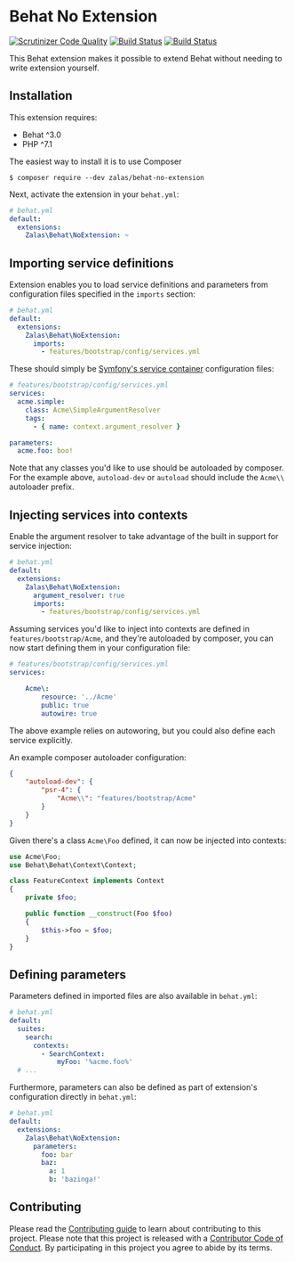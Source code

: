Behat No Extension
==================

[![Scrutinizer Code Quality](https://scrutinizer-ci.com/g/jakzal/BehatNoExtension/badges/quality-score.png?b=master)](https://scrutinizer-ci.com/g/jakzal/BehatNoExtension/?branch=master)
[![Build Status](https://scrutinizer-ci.com/g/jakzal/BehatNoExtension/badges/build.png?b=master)](https://scrutinizer-ci.com/g/jakzal/BehatNoExtension/build-status/master)
[![Build Status](https://travis-ci.org/jakzal/BehatNoExtension.svg?branch=master)](https://travis-ci.org/jakzal/BehatNoExtension)

This Behat extension makes it possible to extend Behat without needing to write
extension yourself.


Installation
------------

This extension requires:

* Behat ^3.0
* PHP ^7.1

The easiest way to install it is to use Composer

```
$ composer require --dev zalas/behat-no-extension
```

Next, activate the extension in your ``behat.yml``:

```yaml
# behat.yml
default:
  extensions:
    Zalas\Behat\NoExtension: ~
```

Importing service definitions
-----------------------------

Extension enables you to load service definitions and parameters from
configuration files specified in the ``imports`` section:

```yaml
# behat.yml
default:
  extensions:
    Zalas\Behat\NoExtension:
      imports:
        - features/bootstrap/config/services.yml
```

These should simply be
[Symfony's service container](http://symfony.com/doc/current/components/dependency_injection/introduction.html#setting-up-the-container-with-configuration-files)
configuration files:

```yaml
# features/bootstrap/config/services.yml
services:
  acme.simple:
    class: Acme\SimpleArgumentResolver
    tags:
      - { name: context.argument_resolver }

parameters:
  acme.foo: boo!
```

Note that any classes you'd like to use should be autoloaded by composer.
For the example above, `autoload-dev` or `autoload` should include the `Acme\\` autoloader prefix.

Injecting services into contexts
--------------------------------

Enable the argument resolver to take advantage of the built in support for service injection:

```yaml
# behat.yml
default:
  extensions:
    Zalas\Behat\NoExtension:
      argument_resolver: true
      imports:
        - features/bootstrap/config/services.yml
```

Assuming services you'd like to inject into contexts are defined in `features/bootstrap/Acme`,
and they're autoloaded by composer, you can now start defining them in your configuration file:

```yaml
# features/bootstrap/config/services.yml
services:

    Acme\:
        resource: '../Acme'
        public: true
        autowire: true
```

The above example relies on autoworing, but you could also define each service explicitly.

An example composer autoloader configuration:

```json
{
    "autoload-dev": {
        "psr-4": {
            "Acme\\": "features/bootstrap/Acme"
        }
    }
}
```

Given there's a class `Acme\Foo` defined, it can now be injected into contexts:

```php
use Acme\Foo;
use Behat\Behat\Context\Context;

class FeatureContext implements Context
{
    private $foo;

    public function __construct(Foo $foo)
    {
        $this->foo = $foo;
    }
}
```

Defining parameters
-------------------

Parameters defined in imported files are also available in ``behat.yml``:

```yaml
# behat.yml
default:
  suites:
    search:
      contexts:
        - SearchContext:
            myFoo: '%acme.foo%'
  # ...
```

Furthermore, parameters can also be defined as part of extension's configuration directly in ``behat.yml``:

```yaml
# behat.yml
default:
  extensions:
    Zalas\Behat\NoExtension:
      parameters:
        foo: bar
        baz:
          a: 1
          b: 'bazinga!'
```

## Contributing

Please read the [Contributing guide](CONTRIBUTING.md) to learn about contributing to this project.
Please note that this project is released with a [Contributor Code of Conduct](CODE_OF_CONDUCT.md).
By participating in this project you agree to abide by its terms.
